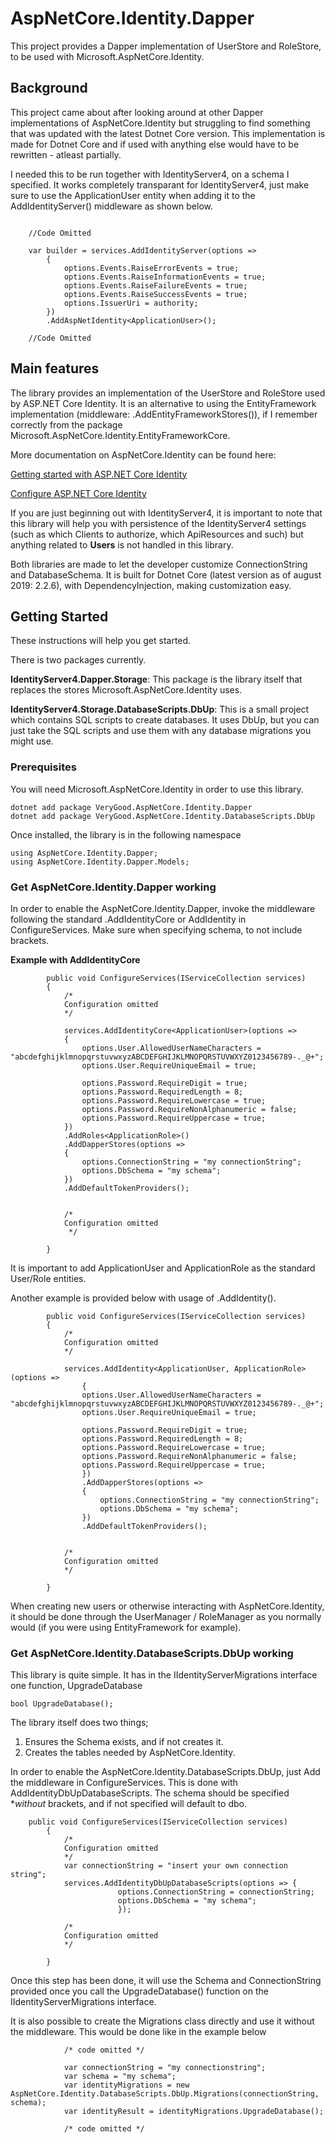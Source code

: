 # AspNetCore.Identity.Dapper
This project provides a Dapper implementation of UserStore and RoleStore, to be used with Microsoft.AspNetCore.Identity.

## Background
This project came about after looking around at other Dapper implementations of AspNetCore.Identity but struggling to find something that was updated with the latest Dotnet Core version. This implementation is made for Dotnet Core and if used with anything else would have to be rewritten - atleast partially.

I needed this to be run together with IdentityServer4, on a schema I specified. It works completely transparant for IdentityServer4, just make sure to use the ApplicationUser entity when adding it to the AddIdentityServer() middleware as shown below.

```

    //Code Omitted

    var builder = services.AddIdentityServer(options =>
        {
            options.Events.RaiseErrorEvents = true;
            options.Events.RaiseInformationEvents = true;
            options.Events.RaiseFailureEvents = true;
            options.Events.RaiseSuccessEvents = true;
            options.IssuerUri = authority;
        })
        .AddAspNetIdentity<ApplicationUser>();

    //Code Omitted

```

## Main features

The library provides an implementation of the UserStore and RoleStore used by ASP.NET Core Identity. It is an alternative to using the EntityFramework implementation (middleware: .AddEntityFrameworkStores<ApplicationDbContext>()), if I remember correctly from the package Microsoft.AspNetCore.Identity.EntityFrameworkCore.

More documentation on AspNetCore.Identity can be found here:

[Getting started with ASP.NET Core Identity](https://docs.microsoft.com/en-us/aspnet/core/security/authentication/identity?view=aspnetcore-2.2&tabs=visual-studio)

[Configure ASP.NET Core Identity](https://docs.microsoft.com/en-us/aspnet/core/security/authentication/identity-configuration?view=aspnetcore-2.2)


If you are just beginning out with IdentityServer4, it is important to note that this library will help you with persistence of the IdentityServer4 settings (such as which Clients to authorize, which ApiResources and such) but anything related to **Users** is not handled in this library. 

Both libraries are made to let the developer customize ConnectionString and DatabaseSchema.
It is built for Dotnet Core (latest version as of august 2019: 2.2.6), with DependencyInjection, making customization easy.


## Getting Started

These instructions will help you get started.

There is two packages currently.

**IdentityServer4.Dapper.Storage**: This package is the library itself that replaces the stores Microsoft.AspNetCore.Identity uses.

**IdentityServer4.Storage.DatabaseScripts.DbUp**: This is a small project which contains SQL scripts to create databases. It uses DbUp, but you can just take the SQL scripts and use them with any database migrations you might use. 


### Prerequisites

You will need Microsoft.AspNetCore.Identity in order to use this library.

```
dotnet add package VeryGood.AspNetCore.Identity.Dapper
dotnet add package VeryGood.AspNetCore.Identity.DatabaseScripts.DbUp
```

Once installed, the library is in the following namespace

```
using AspNetCore.Identity.Dapper;
using AspNetCore.Identity.Dapper.Models;
```

### Get AspNetCore.Identity.Dapper working

In order to enable the AspNetCore.Identity.Dapper, invoke the middleware following the standard .AddIdentityCore or AddIdentity in ConfigureServices.
Make sure when specifying schema, to not include brackets.

**Example with AddIdentityCore**

```
        public void ConfigureServices(IServiceCollection services)
        {
            /*
            Configuration omitted
            */

            services.AddIdentityCore<ApplicationUser>(options =>
            {
                options.User.AllowedUserNameCharacters = "abcdefghijklmnopqrstuvwxyzABCDEFGHIJKLMNOPQRSTUVWXYZ0123456789-._@+";
                options.User.RequireUniqueEmail = true;

                options.Password.RequireDigit = true;
                options.Password.RequiredLength = 8;
                options.Password.RequireLowercase = true;
                options.Password.RequireNonAlphanumeric = false;
                options.Password.RequireUppercase = true;
            })
            .AddRoles<ApplicationRole>()
            .AddDapperStores(options =>
            {
                options.ConnectionString = "my connectionString";
                options.DbSchema = "my schema";
            })
            .AddDefaultTokenProviders();

            
            /* 
            Configuration omitted
             */

        }
```

It is important to add ApplicationUser and ApplicationRole as the standard User/Role entities.

Another example is provided below with usage of .AddIdentity().

```
        public void ConfigureServices(IServiceCollection services)
        {
            /*
            Configuration omitted
            */
            
            services.AddIdentity<ApplicationUser, ApplicationRole>(options =>
                {
                options.User.AllowedUserNameCharacters = "abcdefghijklmnopqrstuvwxyzABCDEFGHIJKLMNOPQRSTUVWXYZ0123456789-._@+";
                options.User.RequireUniqueEmail = true;

                options.Password.RequireDigit = true;
                options.Password.RequiredLength = 8;
                options.Password.RequireLowercase = true;
                options.Password.RequireNonAlphanumeric = false;
                options.Password.RequireUppercase = true;
                })
                .AddDapperStores(options =>
                {
                    options.ConnectionString = "my connectionString";
                    options.DbSchema = "my schema";
                })
                .AddDefaultTokenProviders();


            /* 
            Configuration omitted 
            */

        }
```

When creating new users or otherwise interacting with AspNetCore.Identity, it should be done through the UserManager / RoleManager as you normally would (if you were using EntityFramework for example).


### Get AspNetCore.Identity.DatabaseScripts.DbUp working

This library is quite simple. It has in the IIdentityServerMigrations interface one function, UpgradeDatabase

```
bool UpgradeDatabase();
```

The library itself does two things;
1. Ensures the Schema exists, and if not creates it.
2. Creates the tables needed by AspNetCore.Identity.

In order to enable the AspNetCore.Identity.DatabaseScripts.DbUp, just Add the middleware in ConfigureServices. This is done with AddIdentityDbUpDatabaseScripts.
The schema should be specified **without* brackets, and if not specified will default to dbo.

```
    public void ConfigureServices(IServiceCollection services)
        {
            /*
            Configuration omitted
            */
            var connectionString = "insert your own connection string";
            services.AddIdentityDbUpDatabaseScripts(options => {
                        options.ConnectionString = connectionString;
                        options.DbSchema = "my schema";
                        });
       
            /* 
            Configuration omitted 
            */

        }
```

Once this step has been done, it will use the Schema and ConnectionString provided once you call the UpgradeDatabase() function on the IIdentityServerMigrations interface.

It is also possible to create the Migrations class directly and use it without the middleware. This would be done like in the example below

```
            /* code omitted */

            var connectionString = "my connectionstring";
            var schema = "my schema";
            var identityMigrations = new AspNetCore.Identity.DatabaseScripts.DbUp.Migrations(connectionString, schema);
            var identityResult = identityMigrations.UpgradeDatabase();

            /* code omitted */
```